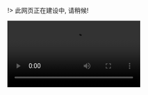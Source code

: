 !> 此网页正在建设中, 请稍候!
<!-- ![video](https://xxx.mp4 ':include') -->
![video](1.mp4 ':include')
<!-- ![video](https://www.bilibili.com/video/BV1xy4y1t7it?t=14.9 ':include') -->